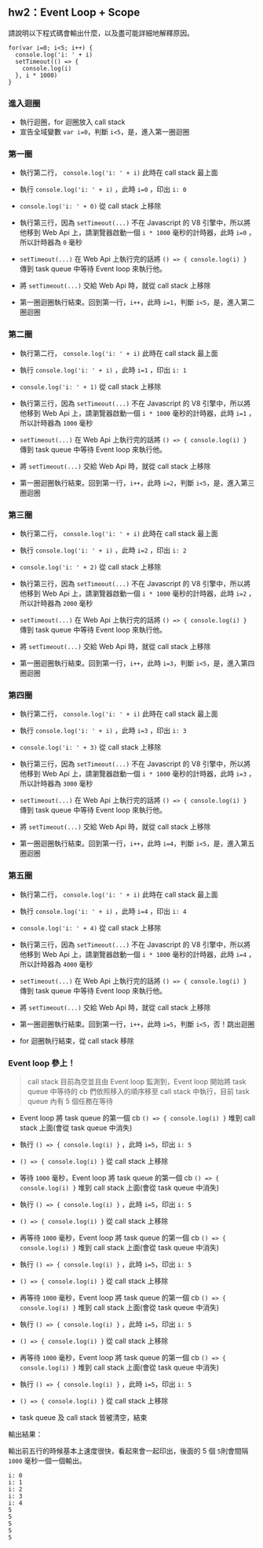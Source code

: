## hw2：Event Loop + Scope
請說明以下程式碼會輸出什麼，以及盡可能詳細地解釋原因。

```javascript=
for(var i=0; i<5; i++) {
  console.log('i: ' + i)
  setTimeout(() => {
    console.log(i)
  }, i * 1000)
}
```

### 進入迴圈

- 執行迴圈，for 迴圈放入 call stack
- 宣告全域變數 `var i=0`，判斷 `i<5`，是，進入第一圈迴圈

### 第一圈

- 執行第二行， `console.log('i: ' + i)` 此時在 call stack 最上面
- 執行 `console.log('i: ' + i)` ，此時 `i=0` ，印出 `i: 0`
- `console.log('i: ' + 0)` 從 call stack 上移除

- 執行第三行，因為 `setTimeout(...)` 不在 Javascript 的 V8 引擎中，所以將他移到 Web Api 上，請瀏覽器啟動一個 `i * 1000` 毫秒的計時器，此時 `i=0` ，所以計時器為 `0` 毫秒
- `setTimeout(...)` 在 Web Api 上執行完的話將 `() => { console.log(i) }` 傳到 task queue 中等待 Event loop 來執行他。
- 將 `setTimeout(...)` 交給  Web Api 時，就從 call stack 上移除
- 第一圈迴圈執行結束。回到第一行，`i++`，此時 `i=1`，判斷 `i<5`，是，進入第二圈迴圈

### 第二圈

- 執行第二行， `console.log('i: ' + i)` 此時在 call stack 最上面
- 執行 `console.log('i: ' + i)` ，此時 `i=1` ，印出 `i: 1`
- `console.log('i: ' + 1)` 從 call stack 上移除

- 執行第三行，因為 `setTimeout(...)` 不在 Javascript 的 V8 引擎中，所以將他移到 Web Api 上，請瀏覽器啟動一個 `i * 1000` 毫秒的計時器，此時 `i=1` ，所以計時器為 `1000` 毫秒
- `setTimeout(...)` 在 Web Api 上執行完的話將 `() => { console.log(i) }` 傳到 task queue 中等待 Event loop 來執行他。
- 將 `setTimeout(...)` 交給  Web Api 時，就從 call stack 上移除
- 第一圈迴圈執行結束。回到第一行，`i++`，此時 `i=2`，判斷 `i<5`，是，進入第三圈迴圈

### 第三圈

- 執行第二行， `console.log('i: ' + i)` 此時在 call stack 最上面
- 執行 `console.log('i: ' + i)` ，此時 `i=2` ，印出 `i: 2`
- `console.log('i: ' + 2)` 從 call stack 上移除

- 執行第三行，因為 `setTimeout(...)` 不在 Javascript 的 V8 引擎中，所以將他移到 Web Api 上，請瀏覽器啟動一個 `i * 1000` 毫秒的計時器，此時 `i=2` ，所以計時器為 `2000` 毫秒
- `setTimeout(...)` 在 Web Api 上執行完的話將 `() => { console.log(i) }` 傳到 task queue 中等待 Event loop 來執行他。
- 將 `setTimeout(...)` 交給  Web Api 時，就從 call stack 上移除
- 第一圈迴圈執行結束。回到第一行，`i++`，此時 `i=3`，判斷 `i<5`，是，進入第四圈迴圈

### 第四圈

- 執行第二行， `console.log('i: ' + i)` 此時在 call stack 最上面
- 執行 `console.log('i: ' + i)` ，此時 `i=3` ，印出 `i: 3`
- `console.log('i: ' + 3)` 從 call stack 上移除

- 執行第三行，因為 `setTimeout(...)` 不在 Javascript 的 V8 引擎中，所以將他移到 Web Api 上，請瀏覽器啟動一個 `i * 1000` 毫秒的計時器，此時 `i=3` ，所以計時器為 `3000` 毫秒
- `setTimeout(...)` 在 Web Api 上執行完的話將 `() => { console.log(i) }` 傳到 task queue 中等待 Event loop 來執行他。
- 將 `setTimeout(...)` 交給  Web Api 時，就從 call stack 上移除
- 第一圈迴圈執行結束。回到第一行，`i++`，此時 `i=4`，判斷 `i<5`，是，進入第五圈迴圈


### 第五圈

- 執行第二行， `console.log('i: ' + i)` 此時在 call stack 最上面
- 執行 `console.log('i: ' + i)` ，此時 `i=4` ，印出 `i: 4`
- `console.log('i: ' + 4)` 從 call stack 上移除

- 執行第三行，因為 `setTimeout(...)` 不在 Javascript 的 V8 引擎中，所以將他移到 Web Api 上，請瀏覽器啟動一個 `i * 1000` 毫秒的計時器，此時 `i=4` ，所以計時器為 `4000` 毫秒
- `setTimeout(...)` 在 Web Api 上執行完的話將 `() => { console.log(i) }` 傳到 task queue 中等待 Event loop 來執行他。
- 將 `setTimeout(...)` 交給  Web Api 時，就從 call stack 上移除
- 第一圈迴圈執行結束。回到第一行，`i++`，此時 `i=5`，判斷 `i<5`，否！跳出迴圈
- for 迴圈執行結束，從 call stack 移除

### Event loop 參上！

>call stack 目前為空並且由 Event loop 監測到，Event loop 開始將 task queue 中等待的 cb 們依照移入的順序移至 call stack 中執行，目前 task queue 內有 5 個任務在等待

- Event loop 將 task queue 的第一個 cb `() => { console.log(i) }` 堆到 call stack 上面(會從 task queue 中消失)
- 執行 `() => { console.log(i) }` ，此時 `i=5`，印出 `i: 5`
- `() => { console.log(i) }` 從 call stack 上移除

- 等待 `1000` 毫秒，Event loop 將 task queue 的第一個 cb `() => { console.log(i) }` 堆到 call stack 上面(會從 task queue 中消失)
- 執行 `() => { console.log(i) }` ，此時 `i=5`，印出 `i: 5`
- `() => { console.log(i) }` 從 call stack 上移除

- 再等待 `1000` 毫秒，Event loop 將 task queue 的第一個 cb `() => { console.log(i) }` 堆到 call stack 上面(會從 task queue 中消失)
- 執行 `() => { console.log(i) }` ，此時 `i=5`，印出 `i: 5`
- `() => { console.log(i) }` 從 call stack 上移除

- 再等待 `1000` 毫秒，Event loop 將 task queue 的第一個 cb `() => { console.log(i) }` 堆到 call stack 上面(會從 task queue 中消失)
- 執行 `() => { console.log(i) }` ，此時 `i=5`，印出 `i: 5`
- `() => { console.log(i) }` 從 call stack 上移除

- 再等待 `1000` 毫秒，Event loop 將 task queue 的第一個 cb `() => { console.log(i) }` 堆到 call stack 上面(會從 task queue 中消失)
- 執行 `() => { console.log(i) }` ，此時 `i=5`，印出 `i: 5`
- `() => { console.log(i) }` 從 call stack 上移除

- task queue 及 call stack 皆被清空，結束

輸出結果：

輸出前五行的時候基本上速度很快，看起來會一起印出，後面的 5 個 `5`則會間隔 `1000` 毫秒一個一個輸出。
```javascript=
i: 0
i: 1
i: 2
i: 3
i: 4
5
5
5
5
5
```